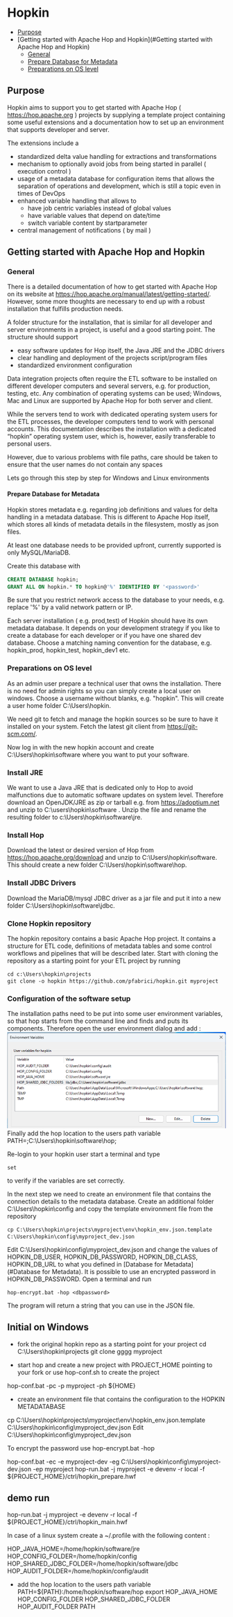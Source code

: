 # Hopkin

* [Purpose](#Purpose)
* [Getting started with Apache Hop and Hopkin](#Getting started with Apache Hop and Hopkin)
    * [General](#General)
    * [Prepare Database for Metadata](#Prepare-Database-for-Metadata)
    * [Preparations on OS level](#Preparations-on-OS-level)


## Purpose
Hopkin aims to support you to get started with Apache Hop ( https://hop.apache.org ) projects by supplying a template project containing some useful extensions and a documentation how to set up an environment that supports developer and server.

The extensions include a 
- standardized delta value handling for extractions and transformations
- mechanism to optionally avoid jobs from being started in parallel ( execution control )
- usage of a metadata database for configuration items that allows the separation of operations and development, which is still a topic even in times of DevOps
- enhanced variable handling that allows to 
    - have job centric variables instead of global values 
    - have variable values that depend on date/time
    - switch variable content by startparameter
- central management of notifications ( by mail )

## Getting started with Apache Hop and Hopkin
### General

There is a detailed documentation of how to get started with Apache Hop on its website at https://hop.apache.org/manual/latest/getting-started/. However, some more thoughts are necessary to end up with a robust installation that fulfills production needs.

A folder structure for the installation, that is similar for all developer and server environments in a project, is useful and a good starting point. The structure should support

- easy software updates for Hop itself, the Java JRE and the JDBC drivers
- clear handling and deployment of the projects script/program files 
- standardized environment configuration

Data integration projects often require the ETL software to be installed on different developer computers and several servers, e.g. for production, testing, etc. Any combination of operating systems can be used; Windows, Mac and Linux are supported by Apache Hop for both server and client.

While the servers tend to work with dedicated operating system users for the ETL processes, the developer computers tend to work with personal accounts. This documentation describes the installation with a dedicated “hopkin” operating system user, which is, however, easily transferable to personal users.

However, due to various problems with file paths, care should be taken to ensure that the user names do not contain any spaces

Lets go through this step by step for Windows and Linux environments

#### Prepare Database for Metadata
Hopkin stores metadata e.g. regarding job definitions and values for delta handling in a metadata database. This is different to Apache Hop itself, which stores all kinds of metadata details in the filesystem, mostly as json files.

At least one database needs to be provided upfront, currently supported is only MySQL/MariaDB. 

Create this database with 
```sql
CREATE DATABASE hopkin;
GRANT ALL ON hopkin.* TO hopkin@'%' IDENTIFIED BY '<password>'
```
Be sure that you restrict network access to the database to your needs, e.g. replace '%' by a valid network pattern or IP.

Each server installation ( e.g. prod,test) of Hopkin should have its own metadata database. It depends on your development strategy if you like to create a database for each developer or if you have one shared dev database. 
Choose a matching naming convention for the database, e.g. hopkin_prod, hopkin_test, hopkin_dev1 etc.

### Preparations on OS level
As an admin user prepare a technical user that owns the installation. There is no need for admin rights so you can simply create a local user on windows. Choose a username without blanks, e.g. "hopkin". This will create a user home folder C:\Users\hopkin.

We need git to fetch and manage the hopkin sources so be sure to have it installed on your system. Fetch the latest git client from https://git-scm.com/.

Now log in with the new hopkin account and create C:\Users\hopkin\software where you want to put your software. 

### Install JRE
We want to use a Java JRE that is dedicated only to Hop to avoid malfunctions due to automatic software updates on system level. Therefore download an OpenJDK/JRE as zip or tarball e.g. from https://adoptium.net and unzip to C:\users\hopkin\software .
Unzip the file and rename the resulting folder to c:\Users\hopkin\software\jre.

### Install Hop
Download the latest or desired version of Hop from https://hop.apache.org/download and unzip to C:\Users\hopkin\software. This should create a new folder C:\Users\hopkin\software\hop.

### Install JDBC Drivers
Download the MariaDB/mysql JDBC driver as a jar file and put it into a new folder C:\Users\hopkin\software\jdbc.

### Clone Hopkin repository
The hopkin repository contains a basic Apache Hop project. It contains a structure for ETL code, definitions of metadata tables and some control workflows and pipelines that will be described later. Start with cloning the repository as a starting point for your ETL project by running 

```
cd c:\Users\hopkin\projects
git clone -o hopkin https://github.com/pfabrici/hopkin.git myproject
```

### Configuration of the software setup
The installation paths need to be put into some user environment variables, so that hop starts from the command line and finds and puts its components. Therefore open the user environment dialog and add :
![Environment](doc/img/EnvironmentVariables.png?raw=true "Environment Settings")
Finally add the hop location to the users path variable
PATH=<originalPath>;C:\Users\hopkin\software\hop;

Re-login to your hopkin user start a terminal and type 
```
set
```
to verify if the variables are set correctly.

In the next step we need to create an environment file that contains the connection details to the metadata database. Create an additional folder C:\Users\hopkin\config and copy the template environment file from the repository 

```
cp C:\Users\hopkin\projects\myproject\env\hopkin_env.json.template C:\Users\hopkin\config\myproject_dev.json
```

Edit C:\Users\hopkin\config\myproject_dev.json and change the values of HOPKIN_DB_USER, HOPKIN_DB_PASSWORD, HOPKIN_DB_CLASS, HOPKIN_DB_URL to what you defined in [Database for Metadata](#Database for Metadata). It is possible to use an encrypted password in HOPKIN_DB_PASSWORD. Open a terminal and  run

```
hop-encrypt.bat -hop <dbpassword>
```
The program will return a string that you can use in the JSON file.






## Initial on Windows
- fork the original hopkin repo as a starting point for your project
cd C:\Users\hopkin\projects
git clone gggg myproject


- start hop and create a new project with PROJECT_HOME pointing to your fork or use hop-conf.sh to create the project

hop-conf.bat -pc -p myproject -ph ${HOME}

- create an environment file that contains the configuration to the HOPKIN METADATABASE

cp C:\Users\hopkin\projects\myproject\env\hopkin_env.json.template C:\Users\hopkin\config\myproject_dev.json
Edit C:\Users\hopkin\config\myproject_dev.json 

To encrypt the password use 
hop-encrypt.bat -hop <mydbpassword>

hop-conf.bat -ec -e myproject-dev -eg C:\Users\hopkin\config\myproject-dev.json -ep myproject
hop-run.bat -j myproject -e devenv -r local -f ${PROJECT_HOME}/ctrl/hopkin_prepare.hwf

## demo run
hop-run.bat -j myproject -e devenv -r local -f ${PROJECT_HOME}/ctrl/hopkin_main.hwf


In case of a linux system create a ~/.profile with the following content :

HOP_JAVA_HOME=/home/hopkin/software/jre
HOP_CONFIG_FOLDER=/home/hopkin/config
HOP_SHARED_JDBC_FOLDER=/home/hopkin/software/jdbc
HOP_AUDIT_FOLDER=/home/hopkin/config/audit
- add the hop location to the users path variable
PATH=${PATH}:/home/hopkin/software/hop
export HOP_JAVA_HOME HOP_CONFIG_FOLDER HOP_SHARED_JDBC_FOLDER HOP_AUDIT_FOLDER PATH 
